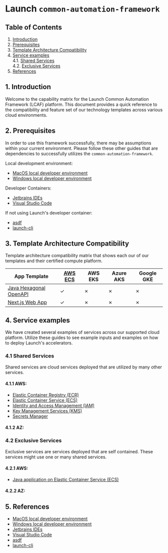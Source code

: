 # Launch `common-automation-framework`
## **Table of Contents**
1. [Introduction](#1-introduction)
2. [Prerequisites](#2-prerequisites)  
3. [Template Architecture Compatibility](#3-template-architecture-compatibility)  
4. [Service examples](#4-service-examples)  
  4.1. [Shared Services](#41-shared-services)    
  4.2. [Exclusive Services](#42-exclusive-services)  
5. [References](#5-references)

## 1. Introduction
Welcome to the capability matrix for the Launch Common Automation Framework (LCAF) platform. This document provides a quick reference to the compatibility and feature set of our technology templates across various cloud environments.

## 2. Prerequisites
In order to use this framework successfully, there may be assumptions within your current environment. Please follow these other guides that are dependencies to successfully utilizes the `common-automation-framework`.

Local development environment:
- [MacOS local developer environment](./../development-environments/local/mac/README.md)
- [Windows local developer environment](./../development-environments/local/windows/README.md)

Developer Containers:
- [Jetbrains IDEs](./../development-environments/local/tools/jetbrains/dev-containers/README.md)
- [Visual Studio Code](./../development-environments/local/tools/vscode/dev-containers/README.md)

If not using Launch's developer container:
- [asdf](./../development-environments/local/tools/asdf/README.md)
- [launch-cli](./../development-environments/local/tools/)

## 3. Template Architecture Compatibility
Template architecture compatibility matrix that shows each our of our templates and their certified compute platform. 

| App Template | [AWS ECS](./shared-services/aws/ecs/README.md) | AWS EKS | Azure AKS | Google GKE |
|------|-------|-------|-------|-------|
| [Java Hexagonal OpenAPI](https://github.com/launchbynttdata/launch-api-hex-java-template) | &check; | &cross; | &cross; | &cross; |
| [Next.js Web App](https://github.com/NTTDATA-Launch/launch-accelerators-site) | &check; | &cross; | &cross; | &cross; |

## 4. Service examples
We have created several examples of services across our supported cloud platform. Utilize these guides to see example inputs and examples on how to deploy Launch's accelerators. 

### 4.1 Shared Services
Shared services are cloud services deployed that are utilized by many other services. 

#### 4.1.1 AWS:
- [Elastic Container Registry (ECR)](./shared-services/aws/ecr/README.md)
- [Elastic Container Service (ECS)](./shared-services/aws/ecs/README.md)
- [Identity and Access Management (IAM)](./shared-services/aws/iam//README.md)
- [Key Management Services (KMS)](./shared-services/aws/kms/README.md)
- [Secrets Manager](./shared-services/aws/secretsmanager/README.md)

#### 4.1.2 AZ:

### 4.2 Exclusive Services
Exclusive services are services deployed that are self contained. These services might use one or many shared services. 

#### 4.2.1 AWS:
- [Java application on Elastic Container Service (ECS)](./exclusive-services/java/aws/ecs/README.md)

#### 4.2.2 AZ:


## 5. **References**
- [MacOS local developer environment](./../development-environments/local/mac/README.md)
- [Windows local developer environment](./../development-environments/local/windows/README.md)
- [Jetbrains IDEs](./../development-environments/local/tools/jetbrains/dev-containers/README.md)
- [Visual Studio Code](./../development-environments/local/tools/vscode/dev-containers/README.md)
- [asdf](./../development-environments/local/tools/asdf/README.md)
- [launch-cli](./../development-environments/local/tools/)